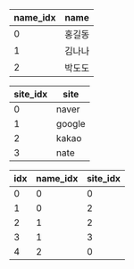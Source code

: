 | name_idx | name |
|----------|------|
| 0 | 홍길동 |
| 1 | 김나나 |
| 2 | 박도도 |

| site_idx | site |
|-----|-------|
| 0 | naver |
| 1 | google |
| 2 | kakao |
| 3 | nate |

| idx | name_idx | site_idx |
|-----|----------|----------|
| 0 | 0 | 0 |
| 1 | 0 | 2 |
| 2 | 1 | 2 |
| 3 | 1 | 3 |
| 4 | 2 | 0 |